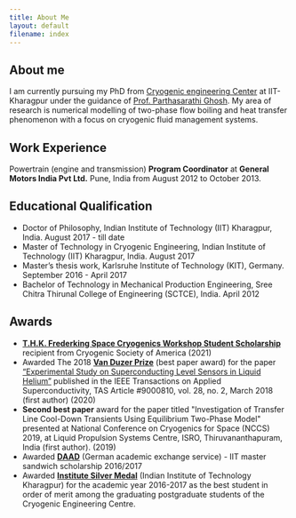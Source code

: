 ```yaml
---
title: About Me
layout: default
filename: index
--- 
```


## About me

I am currently pursuing my PhD from [Cryogenic engineering Center](http://www.iitkgp.ac.in/department/CR) at IIT-Kharagpur under the guidance of [Prof. Parthasarathi Ghosh](http://www.iitkgp.ac.in/department/CR/faculty/cr-psghosh#resp-tab4). My area of research is numerical modelling of two-phase flow boiling and heat transfer phenomenon with a focus on cryogenic fluid management systems.

## Work Experience

Powertrain (engine and transmission) **Program Coordinator** at **General Motors India Pvt Ltd.** Pune, India from August 2012 to October 2013.

## Educational Qualification
* Doctor of Philosophy, Indian Institute of Technology (IIT) Kharagpur, India. August 2017 - till date
* Master of Technology in Cryogenic Engineering, Indian Institute of Technology (IIT) Kharagpur, India. August 2017 
* Master’s thesis work, Karlsruhe Institute of Technology (KIT), Germany. September 2016 - April 2017
* Bachelor of Technology in Mechanical Production Engineering, Sree Chitra Thirunal College of Engineering (SCTCE), India. April 2012

## Awards

* [**T.H.K. Frederking Space Cryogenics Workshop Student Scholarship**](https://mailchi.mp/cryogenicsociety/scw-scholarship-winners-2810956?e=7cbdc994c1) recipient from Cryogenic Society of America (2021)
* Awarded The 2018 [**Van Duzer Prize**](https://ieeecsc.org/awards/van-duzer-prize-award) (best paper award) for the paper [“Experimental Study on Superconducting Level Sensors in Liquid Helium”](https://ieeexplore.ieee.org/abstract/document/8270592) published in the IEEE Transactions on Applied Superconductivity, TAS Article #9000810, vol. 28, no. 2, March 2018 (first author) (2020)
* **Second best paper** award for the paper titled "Investigation of Transfer Line Cool-Down Transients Using Equilibrium Two-Phase Model" presented at National Conference on Cryogenics for Space (NCCS) 2019, at Liquid Propulsion Systems Centre, ISRO, Thiruvananthapuram, India (first author). (2019)
* Awarded [**DAAD**](https://www.daad.de/en/) (German academic exchange service) - IIT master sandwich scholarship 2016/2017
* Awarded [**Institute Silver Medal**](http://www1.iitkgp.ac.in/topfiles/sric) (Indian Institute of Technology Kharagpur) for the academic year 2016-2017 as the best student in order of merit among the graduating postgraduate students of the Cryogenic Engineering Centre.
